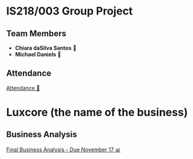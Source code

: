 # IS218/003 Group Project

## Team Members
- **Chiara daSilva Santos** 🌟
- **Michael Daniels** 🌟

## Attendance
[Attendance 📅](attendance.md)

# Luxcore (the name of the business)

## Business Analysis 
[Final Business Analysis - Due November 17 📊](analysis.md)
